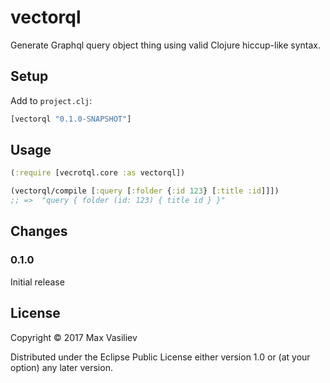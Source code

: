 # vectorql

Generate Graphql query object thing using valid Clojure hiccup-like syntax.

## Setup

Add to `project.clj`:

```clj
[vectorql "0.1.0-SNAPSHOT"]
```

## Usage

```clj
(:require [vecrotql.core :as vectorql])

(vectorql/compile [:query [:folder {:id 123} [:title :id]]])
;; =>  "query { folder (id: 123) { title id } }"

```

## Changes

### 0.1.0

Initial release

## License

Copyright © 2017 Max Vasiliev

Distributed under the Eclipse Public License either version 1.0 or (at
your option) any later version.
